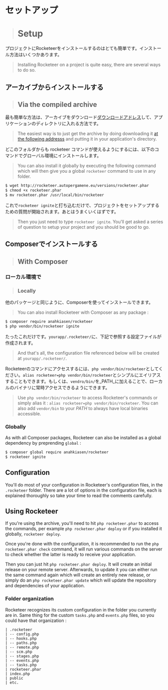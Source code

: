 # セットアップ
> # Setup

プロジェクトにRocketeerをインストールするのはとても簡単です。インストール方法はいくつかあります。
> Installing Rocketeer on a project is quite easy, there are several ways to do so.

## アーカイブからインストールする
> ## Via the compiled archive

最も簡単な方法は、アーカイブをダウンロード[ダウンロードアドレス](http://rocketeer.autopergamene.eu/versions/rocketeer.phar)して、アプリケーションのディレクトリに入れる方法です。
> The easiest way is to just get the archive by doing downloading it [at the following addresss](http://rocketeer.autopergamene.eu/versions/rocketeer.phar) and putting it in your application's directory.

どこのフォルダからも rocketeer コマンドが使えるようにするには、以下のコマンドでグローバル環境にインストールします。
> You can also install it globally by executing the following command which will then give you a global `rocketeer` command to use in any folder.

```bash
$ wget http://rocketeer.autopergamene.eu/versions/rocketeer.phar
$ chmod +x rocketeer.phar
$ mv rocketeer.phar /usr/local/bin/rocketeer
```

これで`rocketeer ignite`と打ち込むだけで、プロジェクトをセットアップするための質問が開始されます。あとはうまくいくはずです。
> Then you just need to type `rocketeer ignite`. You'll get asked a series of question to setup your project and you should be good to go.

## Composerでインストールする
> ## With Composer

### ローカル環境で
> ### Locally

他のパッケージと同じように、Composerを使ってインストールできます。
> You can also install Rocketeer with Composer as any package :

```bash
$ composer require anahkiasen/rocketeer
$ php vendor/bin/rocketeer ignite
```

たったこれだけです。`yourapp/.rocketeer/`に、下記で参照する設定ファイルが作成されます。
> And that's all, the configuration file referenced below will be created at `yourapp/.rocketeer/`.

Rocketeerのコマンドにアクセスするには、`php vendor/bin/rocketeer`としてください。`alias rocketeer=php vendor/bin/rocketeer`とシンプルにエイリアスすることもできます。もしくは、`vendro/bin/`を_PATH_に加えることで、ローカルのバイナリに常時アクセスできるようにできます。
> Use `php vendor/bin/rocketeer` to access Rocketeer's commands or simply alias it : `alias rocketeer=php vendor/bin/rocketeer`. You can also add `vendor/bin` to your _PATH_ to always have local binaries accessible.

### Globally

As with all Composer packages, Rocketeer can also be installed as a global dependency by preprending `global` :

```bash
$ composer global require anahkiasen/rocketeer
$ rocketeer ignite
```

## Configuration

You'll do most of your configuration in Rocketeer's configuration files, in the `.rocketeer` folder.
There are a lot of options in the configuration file, each is explained thoroughly so take your time to read the comments carefully.

## Using Rocketeer

If you're using the archive, you'll need to hit `php rocketeer.phar` to access the commands, per example `php rocketeer.phar deploy` or if you installed it globally, `rocketeer deploy`.

Once you're done with the configuration, it is recommended to run the `php rocketeer.phar check` command, it will run various commands on the server to check whether the latter is ready to receive your application.

Then you can just hit `php rocketeer.phar deploy`. It will create an initial release on your remote server.
Afterwards, to update it you can either run the same command again which will create an entirely new release, or simply do an `php rocketeer.phar update` which will update the repository and dependencies of your application.

### Folder organization

Rocketeer recognizes its custom configuration in the folder you currently are in. Same thing for the custom `tasks.php` and `events.php` files, so you could have that organization :

```
| .rocketeer
| -- config.php
| -- hooks.php
| -- paths.php
| -- remote.php
| -- scm.php
| -- stages.php
| -- events.php
| -- tasks.php
| rocketeer.phar
| index.php
| public
| etc.
```
